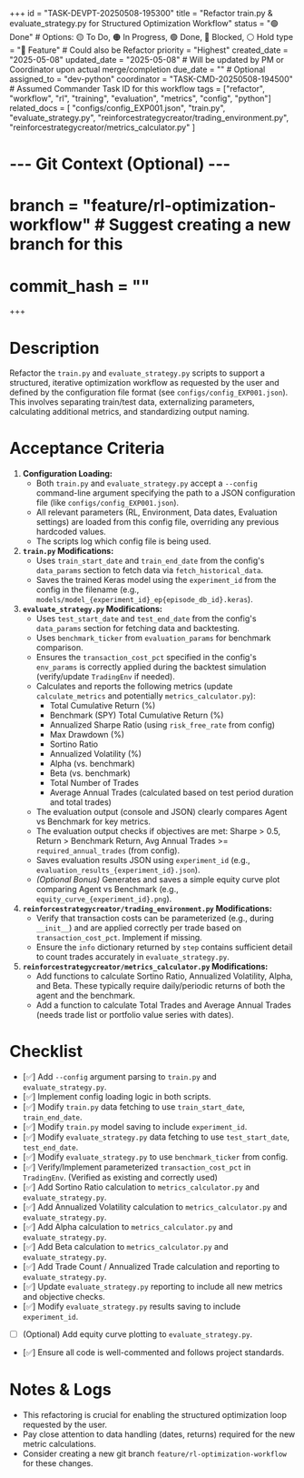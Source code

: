 +++
id = "TASK-DEVPT-20250508-195300"
title = "Refactor train.py & evaluate_strategy.py for Structured Optimization Workflow"
status = "🟢 Done" # Options: 🟡 To Do, 🟠 In Progress, 🟢 Done, 🔴 Blocked, ⚪ Hold
type = "🌟 Feature" # Could also be Refactor
priority = "Highest"
created_date = "2025-05-08"
updated_date = "2025-05-08" # Will be updated by PM or Coordinator upon actual merge/completion
due_date = "" # Optional
assigned_to = "dev-python"
coordinator = "TASK-CMD-20250508-194500" # Assumed Commander Task ID for this workflow
tags = ["refactor", "workflow", "rl", "training", "evaluation", "metrics", "config", "python"]
related_docs = [
    "configs/config_EXP001.json",
    "train.py",
    "evaluate_strategy.py",
    "reinforcestrategycreator/trading_environment.py",
    "reinforcestrategycreator/metrics_calculator.py"
]
# --- Git Context (Optional) ---
# branch = "feature/rl-optimization-workflow" # Suggest creating a new branch for this
# commit_hash = ""
+++

# Description

Refactor the `train.py` and `evaluate_strategy.py` scripts to support a structured, iterative optimization workflow as requested by the user and defined by the configuration file format (see `configs/config_EXP001.json`). This involves separating train/test data, externalizing parameters, calculating additional metrics, and standardizing output naming.

# Acceptance Criteria

1.  **Configuration Loading:**
    *   Both `train.py` and `evaluate_strategy.py` accept a `--config` command-line argument specifying the path to a JSON configuration file (like `configs/config_EXP001.json`).
    *   All relevant parameters (RL, Environment, Data dates, Evaluation settings) are loaded from this config file, overriding any previous hardcoded values.
    *   The scripts log which config file is being used.
2.  **`train.py` Modifications:**
    *   Uses `train_start_date` and `train_end_date` from the config's `data_params` section to fetch data via `fetch_historical_data`.
    *   Saves the trained Keras model using the `experiment_id` from the config in the filename (e.g., `models/model_{experiment_id}_ep{episode_db_id}.keras`).
3.  **`evaluate_strategy.py` Modifications:**
    *   Uses `test_start_date` and `test_end_date` from the config's `data_params` section for fetching data and backtesting.
    *   Uses `benchmark_ticker` from `evaluation_params` for benchmark comparison.
    *   Ensures the `transaction_cost_pct` specified in the config's `env_params` is correctly applied during the backtest simulation (verify/update `TradingEnv` if needed).
    *   Calculates and reports the following metrics (update `calculate_metrics` and potentially `metrics_calculator.py`):
        *   Total Cumulative Return (%)
        *   Benchmark (SPY) Total Cumulative Return (%)
        *   Annualized Sharpe Ratio (using `risk_free_rate` from config)
        *   Max Drawdown (%)
        *   Sortino Ratio
        *   Annualized Volatility (%)
        *   Alpha (vs. benchmark)
        *   Beta (vs. benchmark)
        *   Total Number of Trades
        *   Average Annual Trades (calculated based on test period duration and total trades)
    *   The evaluation output (console and JSON) clearly compares Agent vs Benchmark for key metrics.
    *   The evaluation output checks if objectives are met: Sharpe > 0.5, Return > Benchmark Return, Avg Annual Trades >= `required_annual_trades` (from config).
    *   Saves evaluation results JSON using `experiment_id` (e.g., `evaluation_results_{experiment_id}.json`).
    *   *(Optional Bonus)* Generates and saves a simple equity curve plot comparing Agent vs Benchmark (e.g., `equity_curve_{experiment_id}.png`).
4.  **`reinforcestrategycreator/trading_environment.py` Modifications:**
    *   Verify that transaction costs can be parameterized (e.g., during `__init__`) and are applied correctly per trade based on `transaction_cost_pct`. Implement if missing.
    *   Ensure the `info` dictionary returned by `step` contains sufficient detail to count trades accurately in `evaluate_strategy.py`.
5.  **`reinforcestrategycreator/metrics_calculator.py` Modifications:**
    *   Add functions to calculate Sortino Ratio, Annualized Volatility, Alpha, and Beta. These typically require daily/periodic returns of both the agent and the benchmark.
    *   Add a function to calculate Total Trades and Average Annual Trades (needs trade list or portfolio value series with dates).

# Checklist

- [✅] Add `--config` argument parsing to `train.py` and `evaluate_strategy.py`.
- [✅] Implement config loading logic in both scripts.
- [✅] Modify `train.py` data fetching to use `train_start_date`, `train_end_date`.
- [✅] Modify `train.py` model saving to include `experiment_id`.
- [✅] Modify `evaluate_strategy.py` data fetching to use `test_start_date`, `test_end_date`.
- [✅] Modify `evaluate_strategy.py` to use `benchmark_ticker` from config.
- [✅] Verify/Implement parameterized `transaction_cost_pct` in `TradingEnv`. (Verified as existing and correctly used)
- [✅] Add Sortino Ratio calculation to `metrics_calculator.py` and `evaluate_strategy.py`.
- [✅] Add Annualized Volatility calculation to `metrics_calculator.py` and `evaluate_strategy.py`.
- [✅] Add Alpha calculation to `metrics_calculator.py` and `evaluate_strategy.py`.
- [✅] Add Beta calculation to `metrics_calculator.py` and `evaluate_strategy.py`.
- [✅] Add Trade Count / Annualized Trade calculation and reporting to `evaluate_strategy.py`.
- [✅] Update `evaluate_strategy.py` reporting to include all new metrics and objective checks.
- [✅] Modify `evaluate_strategy.py` results saving to include `experiment_id`.
- [ ] (Optional) Add equity curve plotting to `evaluate_strategy.py`.
- [✅] Ensure all code is well-commented and follows project standards.

# Notes & Logs
*   This refactoring is crucial for enabling the structured optimization loop requested by the user.
*   Pay close attention to data handling (dates, returns) required for the new metric calculations.
*   Consider creating a new git branch `feature/rl-optimization-workflow` for these changes.
